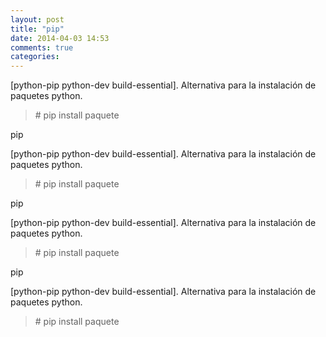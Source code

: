 ```yaml
---
layout: post
title: "pip"
date: 2014-04-03 14:53
comments: true
categories: 
---
```

[python-pip python-dev build-essential]. Alternativa para la instalación de paquetes python.

>\# pip install paquete

pip

[python-pip python-dev build-essential]. Alternativa para la instalación de paquetes python.

>\# pip install paquete

pip

[python-pip python-dev build-essential]. Alternativa para la instalación de paquetes python.

>\# pip install paquete

pip

[python-pip python-dev build-essential]. Alternativa para la instalación de paquetes python.

>\# pip install paquete


